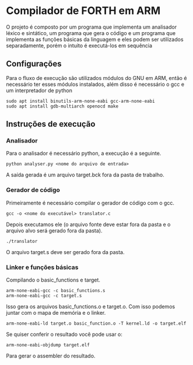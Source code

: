 # Compilador de FORTH em ARM
O projeto é composto por um programa que implementa um analisador léxico e sintático, um programa que gera o código e um programa que implementa as funções básicas da linguagem e eles podem ser utilizados separadamente, porém o intuito é executá-los em sequência
## Configurações
Para o fluxo de execução são utilizados módulos do GNU em ARM, então é necessário ter esses módulos instalados, além disso é necessário o gcc e um interpretador de python
```
sudo apt install binutils-arm-none-eabi gcc-arm-none-eabi
sudo apt install gdb-multiarch openocd make
```
## Instruções de execução
### Analisador
Para o analisador é necessário python, a execução é a seguinte.
```
python analyser.py <nome do arquivo de entrada>
```
A saída gerada é um arquivo target.bck fora da pasta de trabalho.
### Gerador de código
Primeiramente é necessário compilar o gerador de código com o gcc.
```
gcc -o <nome do executável> translator.c 
```
Depois executamos ele (o arquivo fonte deve estar fora da pasta e o arquivo alvo será gerado fora da pasta).
```
./translator
```
O arquivo target.s deve ser gerado fora da pasta.
### Linker e funções básicas
Compilando o basic_functions e target.
```
arm-none-eabi-gcc -c basic_functions.s
arm-none-eabi-gcc -c target.s
```
Isso gera os arquivos basic_functions.o e target.o.
Com isso podemos juntar com o mapa de memória e o linker.
```
arm-none-eabi-ld target.o basic_function.o -T kernel.ld -o target.elf
```
Se quiser conferir o resultado você pode usar o:
```
arm-none-eabi-objdump target.elf
```
Para gerar o assembler do resultado.
